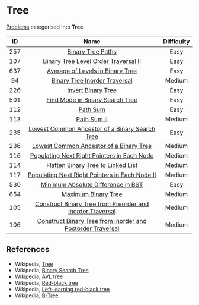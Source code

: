 # Tree

[Problems](https://leetcode.com/tag/tree/) categorised into **Tree**.

|  ID   |                                                                          Name                                                                           | Difficulty |
| :---: | :-----------------------------------------------------------------------------------------------------------------------------------------------------: | :--------: |
|  257  |                                          [Binary Tree Paths](https://leetcode.com/problems/binary-tree-paths/)                                          |    Easy    |
|  107  |                       [Binary Tree Level Order Traversal II](https://leetcode.com/problems/binary-tree-level-order-traversal-ii/)                       |    Easy    |
|  637  |                           [Average of Levels in Binary Tree](https://leetcode.com/problems/average-of-levels-in-binary-tree/)                           |    Easy    |
|  94   |                              [Binary Tree Inorder Traversal](https://leetcode.com/problems/binary-tree-inorder-traversal/)                              |   Medium   |
|  226  |                                         [Invert Binary Tree](https://leetcode.com/problems/invert-binary-tree/)                                         |    Easy    |
|  501  |                            [Find Mode in Binary Search Tree](https://leetcode.com/problems/find-mode-in-binary-search-tree/)                            |    Easy    |
|  112  |                                                   [Path Sum](https://leetcode.com/problems/path-sum/)                                                   |    Easy    |
|  113  |                                                [Path Sum II](https://leetcode.com/problems/path-sum-ii/)                                                |   Medium   |
|  235  |             [Lowest Common Ancestor of a Binary Search Tree](https://leetcode.com/problems/lowest-common-ancestor-of-a-binary-search-tree/)             |    Easy    |
|  236  |                    [Lowest Common Ancestor of a Binary Tree](https://leetcode.com/problems/lowest-common-ancestor-of-a-binary-tree/)                    |   Medium   |
|  116  |                [Populating Next Right Pointers in Each Node](https://leetcode.com/problems/populating-next-right-pointers-in-each-node/)                |   Medium   |
|  114  |                         [Flatten Binary Tree to Linked List](https://leetcode.com/problems/flatten-binary-tree-to-linked-list/)                         |   Medium   |
|  117  |             [Populating Next Right Pointers in Each Node II](https://leetcode.com/problems/populating-next-right-pointers-in-each-node-ii/)             |   Medium   |
|  530  |                         [Minimum Absolute Difference in BST](https://leetcode.com/problems/minimum-absolute-difference-in-bst/)                         |    Easy    |
|  654  |                                        [Maximum Binary Tree](https://leetcode.com/problems/maximum-binary-tree/)                                        |   Medium   |
|  105  |  [Construct Binary Tree from Preorder and Inorder Traversal](https://leetcode.com/problems/construct-binary-tree-from-preorder-and-inorder-traversal/)  |   Medium   |
|  106  | [Construct Binary Tree from Inorder and Postorder Traversal](https://leetcode.com/problems/construct-binary-tree-from-inorder-and-postorder-traversal/) |   Medium   |

## References

* Wikipedia, [Tree](https://en.wikipedia.org/wiki/Tree_(data_structure))
* Wikipedia, [Binary Search Tree](https://en.wikipedia.org/wiki/Binary_search_tree)
* Wikipedia, [AVL tree](https://en.wikipedia.org/wiki/AVL_tree)
* Wikipedia, [Red-black tree](https://en.wikipedia.org/wiki/Red%E2%80%93black_tree)
* Wikipedia, [Left-learning red-black tree](https://en.wikipedia.org/wiki/Left-leaning_red%E2%80%93black_tree)
* Wikipedia, [B-Tree](https://en.wikipedia.org/wiki/B-tree)
